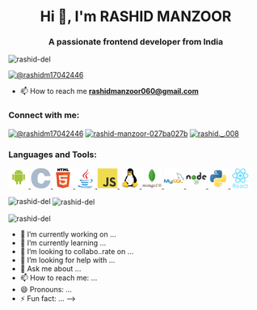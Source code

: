 
<h1 align="center">Hi 👋, I'm RASHID MANZOOR</h1>
<h3 align="center">A passionate frontend developer from India</h3>

<p align="left"> <img src="https://komarev.com/ghpvc/?username=rashid-del&label=Profile%20views&color=0e75b6&style=flat" alt="rashid-del" /> </p>

<p align="left"> <a href="https://twitter.com/@rashidm17042446" target="blank"><img src="https://img.shields.io/twitter/follow/@rashidm17042446?logo=twitter&style=for-the-badge" alt="@rashidm17042446" /></a> </p>

- 📫 How to reach me **rashidmanzoor060@gmail.com**

<h3 align="left">Connect with me:</h3>
<p align="left">
<a href="https://twitter.com/@rashidm17042446" target="blank"><img align="center" src="https://raw.githubusercontent.com/rahuldkjain/github-profile-readme-generator/master/src/images/icons/Social/twitter.svg" alt="@rashidm17042446" height="30" width="40" /></a>
<a href="https://linkedin.com/in/rashid-manzoor-027ba027b" target="blank"><img align="center" src="https://raw.githubusercontent.com/rahuldkjain/github-profile-readme-generator/master/src/images/icons/Social/linked-in-alt.svg" alt="rashid-manzoor-027ba027b" height="30" width="40" /></a>
<a href="https://instagram.com/rashid._.008" target="blank"><img align="center" src="https://raw.githubusercontent.com/rahuldkjain/github-profile-readme-generator/master/src/images/icons/Social/instagram.svg" alt="rashid._.008" height="30" width="40" /></a>
</p>

<h3 align="left">Languages and Tools:</h3>
<p align="left"> <a href="https://developer.android.com" target="_blank" rel="noreferrer"> <img src="https://raw.githubusercontent.com/devicons/devicon/master/icons/android/android-original-wordmark.svg" alt="android" width="40" height="40"/> </a> <a href="https://www.cprogramming.com/" target="_blank" rel="noreferrer"> <img src="https://raw.githubusercontent.com/devicons/devicon/master/icons/c/c-original.svg" alt="c" width="40" height="40"/> </a> <a href="https://www.w3.org/html/" target="_blank" rel="noreferrer"> <img src="https://raw.githubusercontent.com/devicons/devicon/master/icons/html5/html5-original-wordmark.svg" alt="html5" width="40" height="40"/> </a> <a href="https://www.java.com" target="_blank" rel="noreferrer"> <img src="https://raw.githubusercontent.com/devicons/devicon/master/icons/java/java-original.svg" alt="java" width="40" height="40"/> </a> <a href="https://developer.mozilla.org/en-US/docs/Web/JavaScript" target="_blank" rel="noreferrer"> <img src="https://raw.githubusercontent.com/devicons/devicon/master/icons/javascript/javascript-original.svg" alt="javascript" width="40" height="40"/> </a> <a href="https://www.linux.org/" target="_blank" rel="noreferrer"> <img src="https://raw.githubusercontent.com/devicons/devicon/master/icons/linux/linux-original.svg" alt="linux" width="40" height="40"/> </a> <a href="https://www.mongodb.com/" target="_blank" rel="noreferrer"> <img src="https://raw.githubusercontent.com/devicons/devicon/master/icons/mongodb/mongodb-original-wordmark.svg" alt="mongodb" width="40" height="40"/> </a> <a href="https://www.mysql.com/" target="_blank" rel="noreferrer"> <img src="https://raw.githubusercontent.com/devicons/devicon/master/icons/mysql/mysql-original-wordmark.svg" alt="mysql" width="40" height="40"/> </a> <a href="https://nodejs.org" target="_blank" rel="noreferrer"> <img src="https://raw.githubusercontent.com/devicons/devicon/master/icons/nodejs/nodejs-original-wordmark.svg" alt="nodejs" width="40" height="40"/> </a> <a href="https://www.python.org" target="_blank" rel="noreferrer"> <img src="https://raw.githubusercontent.com/devicons/devicon/master/icons/python/python-original.svg" alt="python" width="40" height="40"/> </a> <a href="https://reactjs.org/" target="_blank" rel="noreferrer"> <img src="https://raw.githubusercontent.com/devicons/devicon/master/icons/react/react-original-wordmark.svg" alt="react" width="40" height="40"/> </a> </p>

<p><img align="left" src="https://github-readme-stats.vercel.app/api/top-langs?username=rashid-del&show_icons=true&locale=en&layout=compact" alt="rashid-del" /></p>

<p>&nbsp;<img align="center" src="https://github-readme-stats.vercel.app/api?username=rashid-del&show_icons=true&locale=en" alt="rashid-del" /></p>

<p><img align="center" src="https://github-readme-streak-stats.herokuapp.com/?user=rashid-del&" alt="rashid-del" /></p>

- 🔭 I’m currently working on ...
- 🌱 I’m currently learning ...
- 👯 I’m looking to collabo..rate on ...
- 🤔 I’m looking for help with ...
- 💬 Ask me about ...
- 📫 How to reach me: ...
- 😄 Pronouns: ...
- ⚡ Fun fact: ...
-->
